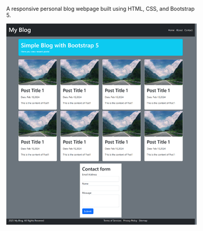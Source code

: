 A responsive personal blog webpage built using HTML, CSS, and Bootstrap 5.


![Webpage](https://github.com/LavanyaJanarthanan/myblog-bootstrap/blob/main/bootstrap.png)
